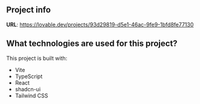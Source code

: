 

## Project info

**URL**: https://lovable.dev/projects/93d29819-d5e1-46ac-9fe9-1bfd8fe77130


## What technologies are used for this project?

This project is built with:

- Vite
- TypeScript
- React
- shadcn-ui
- Tailwind CSS

